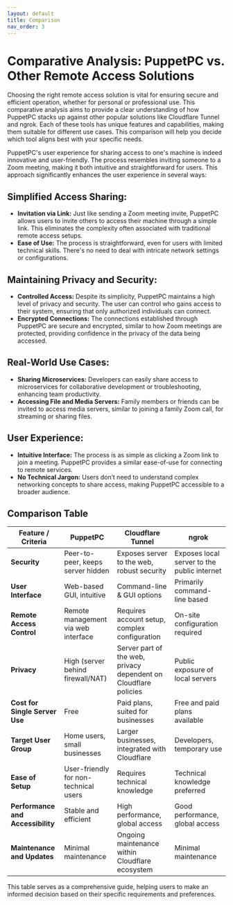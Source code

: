 ```yaml
---
layout: default
title: Comparison
nav_order: 3
---
```

# Comparative Analysis: PuppetPC vs. Other Remote Access Solutions
Choosing the right remote access solution is vital for ensuring secure and efficient operation, whether for personal or professional use. This comparative analysis aims to provide a clear understanding of how PuppetPC stacks up against other popular solutions like Cloudflare Tunnel and ngrok. Each of these tools has unique features and capabilities, making them suitable for different use cases. This comparison will help you decide which tool aligns best with your specific needs.

PuppetPC's user experience for sharing access to one's machine is indeed innovative and user-friendly. The process resembles inviting someone to a Zoom meeting, making it both intuitive and straightforward for users. This approach significantly enhances the user experience in several ways:

## Simplified Access Sharing:
- **Invitation via Link:** Just like sending a Zoom meeting invite, PuppetPC allows users to invite others to access their machine through a simple link. This eliminates the complexity often associated with traditional remote access setups.
- **Ease of Use:** The process is straightforward, even for users with limited technical skills. There's no need to deal with intricate network settings or configurations.

## Maintaining Privacy and Security:
- **Controlled Access:** Despite its simplicity, PuppetPC maintains a high level of privacy and security. The user can control who gains access to their system, ensuring that only authorized individuals can connect.
- **Encrypted Connections:** The connections established through PuppetPC are secure and encrypted, similar to how Zoom meetings are protected, providing confidence in the privacy of the data being accessed.

## Real-World Use Cases:
- **Sharing Microservices:** Developers can easily share access to microservices for collaborative development or troubleshooting, enhancing team productivity.
- **Accessing File and Media Servers:** Family members or friends can be invited to access media servers, similar to joining a family Zoom call, for streaming or sharing files.

## User Experience:
- **Intuitive Interface:** The process is as simple as clicking a Zoom link to join a meeting. PuppetPC provides a similar ease-of-use for connecting to remote services.
- **No Technical Jargon:** Users don’t need to understand complex networking concepts to share access, making PuppetPC accessible to a broader audience.

## Comparison Table

| Feature / Criteria                    | PuppetPC                                      | Cloudflare Tunnel                             | ngrok                      |
|---------------------------------------|-----------------------------------------------|-----------------------------------------------|----------------------------|
| **Security**                          | Peer-to-peer, keeps server hidden             | Exposes server to the web, robust security    | Exposes local server to the public internet |
| **User Interface**                    | Web-based GUI, intuitive                      | Command-line & GUI options                    | Primarily command-line based |
| **Remote Access Control**             | Remote management via web interface           | Requires account setup, complex configuration | On-site configuration required |
| **Privacy**                           | High (server behind firewall/NAT)             | Server part of the web, privacy dependent on Cloudflare policies | Public exposure of local servers |
| **Cost for Single Server Use**        | Free                                          | Paid plans, suited for businesses             | Free and paid plans available |
| **Target User Group**                 | Home users, small businesses                  | Larger businesses, integrated with Cloudflare | Developers, temporary use |
| **Ease of Setup**                     | User-friendly for non-technical users         | Requires technical knowledge                  | Technical knowledge preferred |
| **Performance and Accessibility**     | Stable and efficient                          | High performance, global access               | Good performance, global access |
| **Maintenance and Updates**           | Minimal maintenance                           | Ongoing maintenance within Cloudflare ecosystem | Minimal maintenance |

This table serves as a comprehensive guide, helping users to make an informed decision based on their specific requirements and preferences.